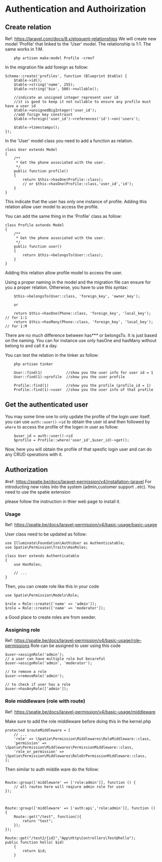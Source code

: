 #  Authentication and Authoirization 


## Create relation
Ref: https://laravel.com/docs/8.x/eloquent-relationships
We will create new model 'Profile' that linked to the 'User' model. The relationship is 1:1. The same works in 1:M.

```
    php artisan make:model Profile -crmsf
```

In the migration file add foreign as follow:
```
Schema::create('profiles', function (Blueprint $table) {
    $table->id();
    $table->string('name', 255);
    $table->string('bio', 500)->nullable();

    //indicate an unsigned integer represent user id
    //it is good to keep it not nullable to ensure any profile must have a user id
    $table->unsignedBigInteger('user_id');
    //add forign key constraint
    $table->foreign('user_id')->references('id')->on('users');

    $table->timestamps();
});

```

In the 'User' model class you need to add a function as relation.
```
class User extends Model
{
    /**
     * Get the phone associated with the user.
     */
    public function profile()
    {
        return $this->hasOne(Profile::class);
        // or $this->hasOne(Profile::class,'user_id','id');
    }
}
```
This indicate that the user has only one instance of profile.
Adding this relation allow user model to access the profile.

You can add the same thing in the 'Profile' class as follow:

```
class Profile extends Model
{
    /**
     * Get the phone associated with the user.
     */
    public function user()
    {
        return $this->belongsTo(User::class);
    }
}
```

Adding this relation allow profile model to access the user.

Using a proper naming in the model and the migration file can ensure for you a proper relation. Otherwise,
you have to use this syntax:
```
    $this->belongsTo(User::class, 'foreign_key', 'owner_key');

    or 

    return $this->hasOne(Phone::class, 'foreign_key', 'local_key');     // for 1:1
    return $this->hasMany(Phone::class, 'foreign_key', 'local_key');    // for 1:M
```

There are no much difference between has*** or belongsTo. It is just based on the naming. You can for instance use only hasOne and hasMany without belong to and call it a day.

You can test the relation in the tinker as follow:
```
    php artisan tinker
    
    User::find(1)           //show you the user info for user id = 1
    User::find(1)->profile  //show you the user profile

    Profile::find(1)        //show you the profile (profile_id = 1)
    Profile::find(1)->user  //show you the user info of that profile

```

## Get the authenticated user
You may some time one to only update the profile of the login user itself. you can use `auth::user()->id` to obtain the user id and then followed by `where` to access the profile of the logen in user as follow:
```
    $user_id = auth::user()->id
    $profile = Profile::where('user_id',$user_id)->get();
```
Now, here you will obtain the profile of that spesfic login user and can do any CRUD operations with it.

## Authorization
#ref: https://spatie.be/docs/laravel-permission/v4/installation-laravel
For introducting new roles into the system (admin,customer support ..etc). You need to use the spatie extension

please follow the instruction in thier web page to install it.

### Usage 
Ref: https://spatie.be/docs/laravel-permission/v4/basic-usage/basic-usage

User class need to be updated as follow:
```
use Illuminate\Foundation\Auth\User as Authenticatable;
use Spatie\Permission\Traits\HasRoles;

class User extends Authenticatable
{
    use HasRoles;

    // ...
}
```

Then, you can create role like this in your code
```
use Spatie\Permission\Models\Role;

$role = Role::create(['name' => 'admin']);
$role = Role::create(['name' => 'moderator']);
```

a Good place to create roles are from seeder.

### Assigning role
Ref: https://spatie.be/docs/laravel-permission/v4/basic-usage/role-permissions
Role can be assigned to user using this code
```
$user->assignRole('admin');
// a user can have multiple role but becareful
$user->assignRole('admin', 'moderator');

// to remove a role 
$user->removeRole('admin');

// to check if user has a role
$user->hasAnyRole(['admin']);
```

### Role middleware (role with route)
Ref: https://spatie.be/docs/laravel-permission/v4/basic-usage/middleware

Make sure to add the role middleware before doing this in the kernel.php
```
protected $routeMiddleware = [
    // ...
    'role' => \Spatie\Permission\Middlewares\RoleMiddleware::class,
    'permission' => \Spatie\Permission\Middlewares\PermissionMiddleware::class,
    'role_or_permission' => \Spatie\Permission\Middlewares\RoleOrPermissionMiddleware::class,
];
```

Then similar to auth middle ware do the follow:
```

Route::group(['middleware' => ['role:admin']], function () {
    // all routes here will reqiure admin role for user
});



```

```
Route::group(['middleware' => ['auth:api','role:admin']], function () {
    Route::get("/test", function(){
        return "text";
    });
});
```

```
Route::get("/test2/{id}","App\Http\Controllers\Test@hello");
public function hello( $id)
    {
        return $id;
    }

```